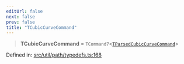 ```yaml
---
editUrl: false
next: false
prev: false
title: "TCubicCurveCommand"
---
```


> **TCubicCurveCommand** = `TCommand7`\<[`TParsedCubicCurveCommand`](/api/type-aliases/tparsedcubiccurvecommand/)\>

Defined in: [src/util/path/typedefs.ts:168](https://github.com/fabricjs/fabric.js/blob/fea1b29b7495d9634e300bd4bfa43de097745805/src/util/path/typedefs.ts#L168)
